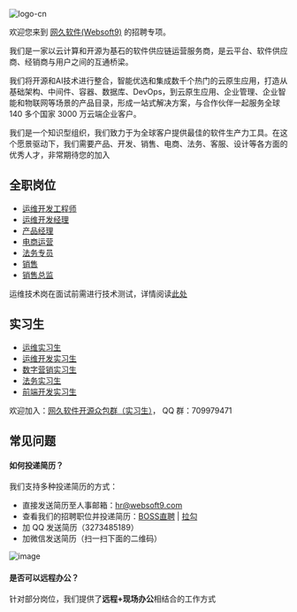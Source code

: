 
![logo-cn](https://user-images.githubusercontent.com/16741975/117620996-ad499b80-b1a3-11eb-865f-a633e4b7c725.png)

欢迎您来到 [网久软件(Websoft9)](https://www.websoft9.com) 的招聘专项。  

我们是一家以云计算和开源为基石的软件供应链运营服务商，是云平台、软件供应商、经销商与用户之间的互通桥梁。  

我们将开源和AI技术进行整合，智能优选和集成数千个热门的云原生应用，打造从基础架构、中间件、容器、数据库、DevOps，到云原生应用、企业管理、企业智能和物联网等场景的产品目录，形成一站式解决方案，与合作伙伴一起服务全球 140 多个国家 3000 万云端企业客户。  

我们是一个知识型组织，我们致力于为全球客户提供最佳的软件生产力工具。在这个愿景驱动下，我们需要产品、开发、销售、电商、法务、客服、设计等各方面的优秀人才，非常期待您的加入

## 全职岗位

* [运维开发工程师](/jd/运维开发工程师.md)
* [运维开发经理](/jd/运维开发经理.md)
* [产品经理](/jd/产品经理.md)
* [电商运营](/jd/电商运营.md)
* [法务专员](/jd/法务专员.md)
* [销售](/jd/销售.md)
* [销售总监](/jd/销售总监.md)

运维技术岗在面试前需进行技术测试，详情阅读[此处](/tech-test/README.md)

## 实习生

* [运维实习生](/jd/实习生-运维.md)
* [运维开发实习生](/jd/实习生-运维开发.md)
* [数字营销实习生](/jd/实习生-数字营销.md)
* [法务实习生](/jd/实习生-法务.md)
* [前端开发实习生](/jd/实习生-前端开发.md)

欢迎加入：[网久软件开源众包群（实习生）](vendor/intern.md)， QQ 群：709979471

## 常见问题

#### 如何投递简历？

我们支持多种投递简历的方式：

* 直接发送简历至人事邮箱：hr@websoft9.com
* 查看我们的招聘职位并投递简历：[BOSS直聘](https://www.zhipin.com/gongsi/fdd3169b691c05291XB_3tS_Fg~~.html?ka=company-intro) | [拉勾](https://www.lagou.com/gongsi/216808.html)
* 加 QQ 发送简历（3273485189）
* 加微信发送简历（扫一扫下面的二维码）

![image](https://user-images.githubusercontent.com/16741975/110878016-652e0a00-8315-11eb-9922-9a4c3cefab52.png)


#### 是否可以远程办公？

针对部分岗位，我们提供了**远程+现场办公**相结合的工作方式
